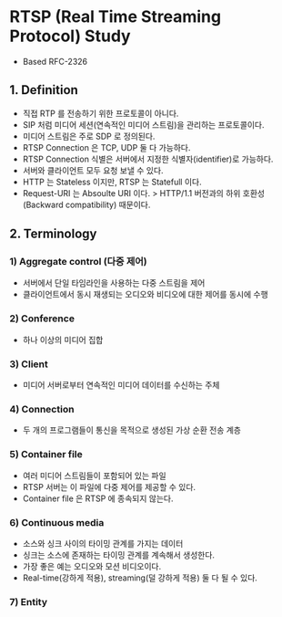 # RTSP (Real Time Streaming Protocol) Study
- Based RFC-2326
  
## 1. Definition
- 직접 RTP 를 전송하기 위한 프로토콜이 아니다.
- SIP 처럼 미디어 세션(연속적인 미디어 스트림)을 관리하는 프로토콜이다.
- 미디어 스트림은 주로 SDP 로 정의된다.
- RTSP Connection 은 TCP, UDP 둘 다 가능하다.
- RTSP Connection 식별은 서버에서 지정한 식별자(identifier)로 가능하다.
- 서버와 클라이언트 모두 요청 보낼 수 있다.
- HTTP 는 Stateless 이지만, RTSP 는 Statefull 이다.
- Request-URI 는 Absoulte URI 이다. > HTTP/1.1 버전과의 하위 호환성(Backward compatibility) 때문이다.
  
## 2. Terminology
### 1) Aggregate control (다중 제어)
- 서버에서 단일 타임라인을 사용하는 다중 스트림을 제어
- 클라이언트에서 동시 재생되는 오디오와 비디오에 대한 제어를 동시에 수행
  
### 2) Conference
- 하나 이상의 미디어 집합
  
### 3) Client
- 미디어 서버로부터 연속적인 미디어 데이터를 수신하는 주체
  
### 4) Connection
- 두 개의 프로그램들이 통신을 목적으로 생성된 가상 순환 전송 계층
  
### 5) Container file
- 여러 미디어 스트림들이 포함되어 있는 파일
- RTSP 서버는 이 파일에 다중 제어를 제공할 수 있다.
- Container file 은 RTSP 에 종속되지 않는다.
  
### 6) Continuous media
- 소스와 싱크 사이의 타이밍 관계를 가지는 데이터
- 싱크는 소스에 존재하는 타이밍 관계를 계속해서 생성한다.
- 가장 좋은 예는 오디오와 모션 비디오이다.
- Real-time(강하게 적용), streaming(덜 강하게 적용) 둘 다 될 수 있다.
  
### 7) Entity

  
  
  
  
  
  
  
  
  
  
  
  
  
  
  
  
  
  
  
  
  
